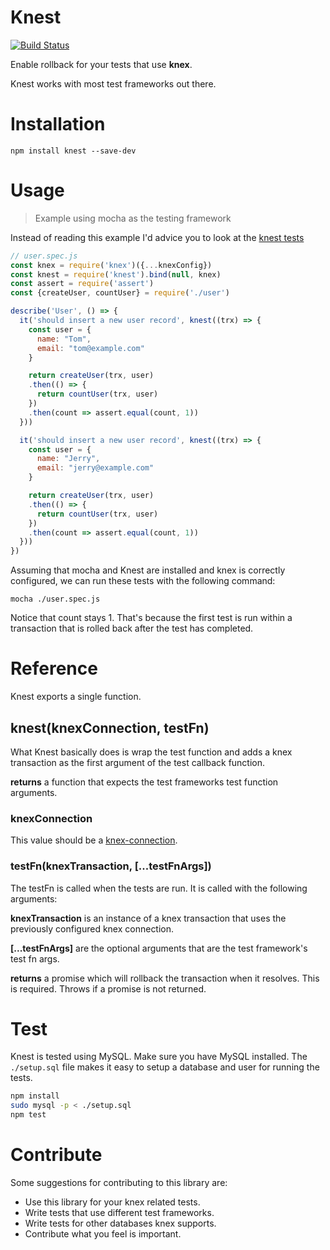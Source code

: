 # Knest
[![Build Status](https://travis-ci.org/bas080/knest.svg?branch=master)](https://travis-ci.org/bas080/knest)

Enable rollback for your tests that use **knex**.

Knest works with most test frameworks out there.


# Installation

`npm install knest --save-dev`


# Usage

> Example using mocha as the testing framework

Instead of reading this example I'd advice you to look at the
[knest tests](./index.spec.js)

```js
// user.spec.js
const knex = require('knex')({...knexConfig})
const knest = require('knest').bind(null, knex)
const assert = require('assert')
const {createUser, countUser} = require('./user')

describe('User', () => {
  it('should insert a new user record', knest((trx) => {
    const user = {
      name: "Tom",
      email: "tom@example.com"
    }

    return createUser(trx, user)
    .then(() => {
      return countUser(trx, user)
    })
    .then(count => assert.equal(count, 1))
  }))

  it('should insert a new user record', knest((trx) => {
    const user = {
      name: "Jerry",
      email: "jerry@example.com"
    }

    return createUser(trx, user)
    .then(() => {
      return countUser(trx, user)
    })
    .then(count => assert.equal(count, 1))
  }))
})
```

Assuming that mocha and Knest are installed and knex is correctly configured, we can
run these tests with the following command:

`mocha ./user.spec.js`

Notice that count stays 1. That's because the first test is run within
a transaction that is rolled back after the test has completed.


# Reference

Knest exports a single function.

## knest(knexConnection, testFn)

What Knest basically does is wrap the test function and adds a knex transaction as
the first argument of the test callback function.

**returns** a function that expects the test frameworks test function
arguments.

### knexConnection

This value should be a [knex-connection](http://knexjs.org/#Installation-client).

### testFn(knexTransaction, [...testFnArgs])

The testFn is called when the tests are run. It is called with the following
arguments:

**knexTransaction** is an instance of a knex transaction that uses the
previously configured knex connection.

**[...testFnArgs]** are the optional arguments that are the test framework's
test fn args.

**returns** a promise which will rollback the transaction when it resolves.
This is required. Throws if a promise is not returned.

# Test

Knest is tested using MySQL. Make sure you have MySQL installed. The
`./setup.sql` file makes it easy to setup a database and user for running the
tests.

```bash
npm install
sudo mysql -p < ./setup.sql
npm test
```

# Contribute

Some suggestions for contributing to this library are:

- Use this library for your knex related tests.
- Write tests that use different test frameworks.
- Write tests for other databases knex supports.
- Contribute what you feel is important.
